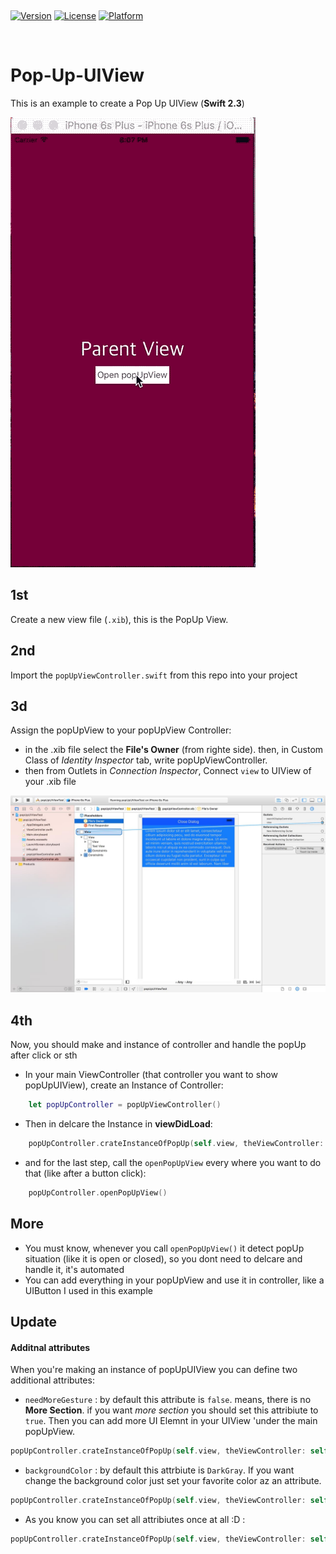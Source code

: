 <p>&nbsp;</p>

[![Version](https://img.shields.io/cocoapods/v/PopupDialog.svg?style=flat)](https://github.com/amlashi-sadra/Pop-Up-UIView/)
[![License](https://img.shields.io/cocoapods/l/PopupDialog.svg?style=flat)](https://github.com/amlashi-sadra/Pop-Up-UIView)
[![Platform](https://img.shields.io/cocoapods/p/PopupDialog.svg?style=flat)](https://github.com/amlashi-sadra/Pop-Up-UIView)

<p>&nbsp;</p>

# Pop-Up-UIView
This is an example to create a Pop Up UIView (<b>Swift 2.3</b>)

![Alt text](/art-assets/popUpUIView.gif?raw=true "popUpUIView")


## 1st
Create a new view file (`.xib`), this is the PopUp View.

## 2nd 
Import the `popUpViewController.swift` from this repo into your project

## 3d
Assign the popUpView to your popUpView Controller:
- in the .xib file select the <b>File's Owner</b> (from righte side). then, in Custom Class of <I>Identity Inspector</I> tab, write popUpViewController.
- then from Outlets in <I>Connection Inspector</I>, Connect `view` to UIView of your .xib file 

![Alt text](/art-assets/popUIViewOutlet.jpg?raw=true "popUpUIViewOutlets")


## 4th
Now, you should make and instance of controller and handle the popUp after click or sth
- In your main ViewController (that controller you want to show popUpUIView), create an Instance of Controller:
```swift
    let popUpController = popUpViewController()
```
- Then in delcare the Instance in <b>viewDidLoad</b>:
```swift
    popUpController.crateInstanceOfPopUp(self.view, theViewController: self, sizeOfPopUpViewContainer: SIZE_OF_POPUPVIEW_CONTAINER)
```
- and for the last step, call the `openPopUpView` every where you want to do that (like after a button click):
```swift
    popUpController.openPopUpView()
```

## More
- You must know, whenever you call `openPopUpView()` it detect popUp situation (like it is open or closed), so you dont need to delcare and handle it, it's automated
- You can add everything in your popUpView and use it in controller, like a UIButton I used in this example

## Update

#### Additnal attributes
When you're making an instance of popUpUIView you can define two additional attributes:
- `needMoreGesture` : by default this attribute is `false`. means, there is no <b>More Section</b>. if you want <I>more section</I> you should set this attribiute to `true`. Then you can add more UI Elemnt in your UIView 'under the main popUpView.

```swift
popUpController.crateInstanceOfPopUp(self.view, theViewController: self, sizeOfPopUpViewContainer: 200, needMoreGesture: true)
```

- `backgroundColor` : by default this attrbiute is `DarkGray`. If you want change the background color just set your favorite color az an attribute.

```swift
popUpController.crateInstanceOfPopUp(self.view, theViewController: self, sizeOfPopUpViewContainer: 200, backgroundColor: UIColor.redColor())
```
- As you know you can set all attribiutes once at all :D :
```swift
popUpController.crateInstanceOfPopUp(self.view, theViewController: self, sizeOfPopUpViewContainer: 200, needMoreGesture: true, backgroundColor: UIColor.redColor())
```

